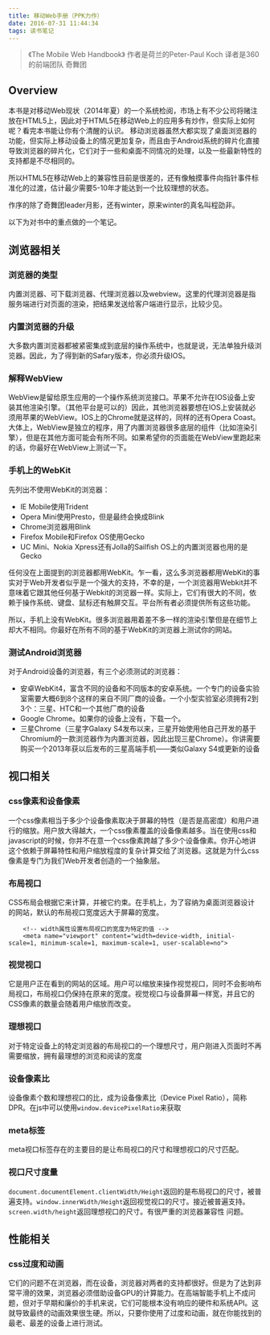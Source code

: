 ```yaml
---
title: 移动Web手册（PPK力作）
date: 2016-07-31 11:44:34
tags: 读书笔记
---
```

> 《The Mobile Web Handbook》
> 作者是荷兰的Peter-Paul Koch
> 译者是360的前端团队 奇舞团

## Overview
本书是对移动Web现状（2014年夏）的一个系统检阅，市场上有不少公司将赌注放在HTML5上，因此对于HTML5在移动Web上的应用多有炒作，但实际上如何呢？看完本书能让你有个清醒的认识。
移动浏览器虽然大都实现了桌面浏览器的功能，但实际上移动设备上的情况更加复杂，而且由于Android系统的碎片化直接导致浏览器的碎片化，它们对于一些和桌面不同情况的处理，以及一些最新特性的支持都是不尽相同的。

<!-- more -->

所以HTML5在移动Web上的兼容性目前是很差的，还有像触摸事件向指针事件标准化的过渡，估计最少需要5-10年才能达到一个比较理想的状态。

作序的除了奇舞团leader月影，还有winter，原来winter的真名叫程劭非。

以下为对书中的重点做的一个笔记。


## 浏览器相关

### 浏览器的类型
内置浏览器、可下载浏览器、代理浏览器以及webview。这里的代理浏览器是指服务端进行对页面的渲染，把结果发送给客户端进行显示，比较少见。

### 内置浏览器的升级
大多数内置浏览器都被紧密集成到底层的操作系统中，也就是说，无法单独升级浏览器。因此，为了得到新的Safary版本，你必须升级IOS。

### 解释WebView
WebView是留给原生应用的一个操作系统浏览接口。苹果不允许在IOS设备上安装其他渲染引擎。（其他平台是可以的）因此，其他浏览器要想在IOS上安装就必须用苹果的WebView。IOS上的Chrome就是这样的，同样的还有Opera Coast。大体上，WebView是独立的程序，用了内置浏览器很多底层的组件（比如渲染引擎），但是在其他方面可能会有所不同。如果希望你的页面能在WebView里跑起来的话，你最好在WebView上测试一下。

### 手机上的WebKit
先列出不使用WebKit的浏览器：


- IE Mobile使用Trident
- Opera Mini使用Presto，但是最终会换成Blink
- Chrome浏览器用Blink
- Firefox Mobile和Firefox OS使用Gecko
- UC Mini、Nokia Xpress还有Jolla的Sailfish OS上的内置浏览器也用的是Gecko
	
任何没在上面提到的浏览器都用WebKit。乍一看，这么多浏览器都用WebKit的事实对于Web开发者似乎是一个强大的支持，不幸的是，一个浏览器用Webkit并不意味着它跟其他任何基于Webkit的浏览器一样。实际上，它们有很大的不同，依赖于操作系统、键盘、鼠标还有触屏交互。平台所有者必须提供所有这些功能。

所以，手机上没有WebKit。很多浏览器用着差不多一样的渲染引擎但是在细节上却大不相同。你最好在所有不同的基于WebKit的浏览器上测试你的网站。

### 测试Android浏览器
对于Android设备的浏览器，有三个必须测试的浏览器：

- 安卓WebKit4，富含不同的设备和不同版本的安卓系统。一个专门的设备实验室需要大概6到8个这样的来自不同厂商的设备。一个小型实验室必须拥有2到3个：三星、HTC和一个其他厂商的设备
- Google Chrome。如果你的设备上没有，下载一个。
- 三星Chrome（三星字Galaxy S4发布以来，三星开始使用他自己开发的基于Chromium的一款浏览器作为内置浏览器，因此出现三星Chrome）。你讲需要购买一个2013年获以后发布的三星高端手机——类似Galaxy S4或更新的设备
 

## 视口相关

### css像素和设备像素
一个css像素相当于多少个设备像素取决于屏幕的特性（是否是高密度）和用户进行的缩放。用户放大得越大，一个css像素覆盖的设备像素越多。当在使用css和javascript的时候，你并不在意一个css像素跨越了多少个设备像素。你开心地讲这个依赖于屏幕特性和用户缩放程度的复杂计算交给了浏览器。这就是为什么css像素是专门为我们Web开发者创造的一个抽象层。

### 布局视口
CSS布局会根据它来计算，并被它约束。在手机上，为了容纳为桌面浏览器设计的网站，默认的布局视口宽度远大于屏幕的宽度。

```
	<!-- width属性设置布局视口的宽度为特定的值 -->
	<meta name="viewport" content="width=device-width, initial-scale=1, minimum-scale=1, maximum-scale=1, user-scalable=no">

```
### 视觉视口
它是用户正在看到的网站的区域。用户可以缩放来操作视觉视口，同时不会影响布局视口，布局视口仍保持在原来的宽度。视觉视口与设备屏幕一样宽，并且它的CSS像素的数量会随着用户缩放而改变。

### 理想视口
对于特定设备上的特定浏览器的布局视口的一个理想尺寸，用户刚进入页面时不再需要缩放，拥有最理想的浏览和阅读的宽度

### 设备像素比
设备像素个数和理想视口的比，成为设备像素比（Device Pixel Ratio），简称DPR。在js中可以使用`window.devicePixelRatio`来获取

### meta标签
meta视口标签存在的主要目的是让布局视口的尺寸和理想视口的尺寸匹配。

### 视口尺寸度量
`document.documentElement.clientWidth/Height`返回的是布局视口的尺寸，被普遍支持。`window.innerWidth/Height`返回视觉视口的尺寸。接近被普遍支持。`screen.width/height`返回理想视口的尺寸。有很严重的浏览器兼容性 问题。

 

## 性能相关

### css过度和动画
它们的问题不在浏览器，而在设备，浏览器对两者的支持都很好。但是为了达到非常平滑的效果，浏览器必须借助设备GPU的计算能力。在高端智能手机上不成问题，但对于早期和廉价的手机来说，它们可能根本没有响应的硬件和系统API。这就导致最终的动画效果很生硬。所以，只要你使用了过度和动画，就在你能找到的最老、最差的设备上进行测试。